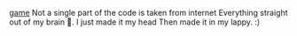 [game](https://templar-ajay.github.io/game,{:target="_blank"})
Not a single part of the code is taken from internet 
Everything straight out of my brain 🧠.
I just made it my head 
Then made it in my lappy.
:)
